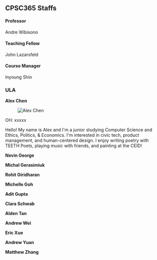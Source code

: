 ## CPSC365 Staffs

#### Professor 
Andre Wibisono 

#### Teaching Fellow
John Lazarsfeld

#### Course Manager

Inyoung Shin

### ULA

**Alex Chen** 
<figure>
    <img src=""
         alt="Alex Chen">
    <figcaption></figcaption>
</figure>

OH: xxxxx

Hello! My name is Alex and I'm a junior studying Computer Science and Ethics, Politics, & Economics. I'm interested in civic tech, product management, and human-centered design. I enjoy writing poetry with TEETH Poets, playing music with friends, and painting at the CEID!

**Nevin George**

**Michal Gerasimiuk**

**Rohit Giridharan**

**Michelle Goh**

**Adit Gupta**

**Clara Schwab**

**Alden Tan**

**Andrew Wei**

**Eric Xue**

**Andrew Yuan**

**Matthew Zhang**
